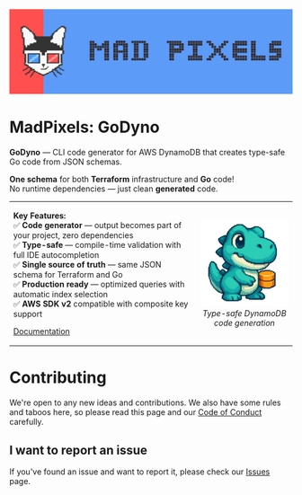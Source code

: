 <picture>
  <source media="(prefers-color-scheme: dark)" srcset="https://github.com/Mad-Pixels/.github/raw/main/profile/banner.png">
  <source media="(prefers-color-scheme: light)" srcset="https://github.com/Mad-Pixels/.github/raw/main/profile/banner.png">
  <img
    alt="MadPixels"
    src="https://github.com/Mad-Pixels/.github/raw/main/profile/banner.png">
</picture>

# MadPixels: GoDyno

**GoDyno** — CLI code generator for AWS DynamoDB that creates type-safe Go code from JSON schemas.  


**One schema** for both **Terraform** infrastructure and **Go** code!  
No runtime dependencies — just clean **generated** code.

<table>
<tr>
<td width="66%">

**Key Features:**  
✅ **Code generator** — output becomes part of your project, zero dependencies  
✅ **Type-safe** — compile-time validation with full IDE autocompletion  
✅ **Single source of truth** — same JSON schema for Terraform and Go  
✅ **Production ready** — optimized queries with automatic index selection  
✅ **AWS SDK v2** compatible with composite key support
  
[Documentation](https://go-dyno.madpixels.io/)

</td>
<td width="34%" align="center">

![GoDyno Logo](./.media/logo.png)
<br>
<em>Type-safe DynamoDB<br>code generation</em>
</td>
</tr>
</table>

# Contributing
We're open to any new ideas and contributions. We also have some rules and taboos here, so please read this page and our [Code of Conduct](/CODE_OF_CONDUCT.md) carefully.

## I want to report an issue
If you've found an issue and want to report it, please check our [Issues](https://github.com/Mad-Pixels/go-dyno/issues) page.